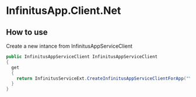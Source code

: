 # InfinitusApp.Client.Net

## How to use

Create a new intance from InfinitusAppServiceClient

```csharp
public InfinitusAppServiceClient InfinitusAppServiceClient 
{ 
  get 
  { 
    return InfinitusServiceExt.CreateInfinitusAppServiceClientForApp("Yout AppId", "Yout AppSecret", "You ClientId"); 
  } 
}
```
